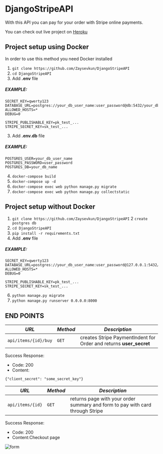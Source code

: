 # DjangoStripeAPI

With this API you can pay for your order with Stripe online payments.

You can check out live project on [Heroku](https://djangostripeapi.herokuapp.com/)

## Project setup using Docker

In order to use this method you need Docker installed

1. `git clone https://github.com/Zaysevkun/DjangoStripeAPI`
2. `cd DjangoStripeAPI`
3. Add __.env__ file
##### EXAMPLE:
```
SECRET_KEY=qwerty123
DATABASE_URL=postgres://your_db_user_name:user_password@db:5432/your_db_name
ALLOWED_HOSTS=*
DEBUG=0

STRIPE_PUBLISHABLE_KEY=pk_test_...
STRIPE_SECRET_KEY=sk_test_...
```
3. Add __.env.db__ file
##### EXAMPLE:
```
POSTGRES_USER=your_db_user_name
POSTGRES_PASSWORD=user_password
POSTGRES_DB=your_db_name
```
4. `docker-compose build`
5. `docker-compose up -d`
6. `docker-compose exec web python manage.py migrate`
7. `docker-compose exec web python manage.py collectstatic`

## Project setup without Docker

1. `git clone https://github.com/Zaysevkun/DjangoStripeAPI`
2  `create postgres db`
3. `cd DjangoStripeAPI`
4. `pip install -r requirements.txt`
5. Add __.env__ file
##### EXAMPLE:
```
SECRET_KEY=qwerty123
DATABASE_URL=postgres://your_db_user_name:user_password@127.0.0.1:5432/your_db_name
ALLOWED_HOSTS=*
DEBUG=0

STRIPE_PUBLISHABLE_KEY=pk_test_...
STRIPE_SECRET_KEY=sk_test_...
```
6. `python manage.py migrate`
7. `python manage.py runserver 0.0.0.0:8000`

## END POINTS

| *URL* | *Method*|*Description*|
|-------|---------|-------------|
| `api/items/{id}/buy` | `GET` | creates Stripe PaymentIndent for Order and returns __user_secret__|

Success Response:
- Code: 200
- Content:
```
{"client_secret": "some_secret_key"}
```
| *URL* | *Method*|*Description*|
|-------|---------|-------------|
| `api/items/{id}` | `GET` | returns page with your order summary and form to pay with card through Stripe|

Success Response:
- Code: 200
- Content:Checkout page

![form](https://i.ibb.co/F4XCYbT/Screenshot-from-2020-10-18-11-02-08.png 'Форма оплаты')


